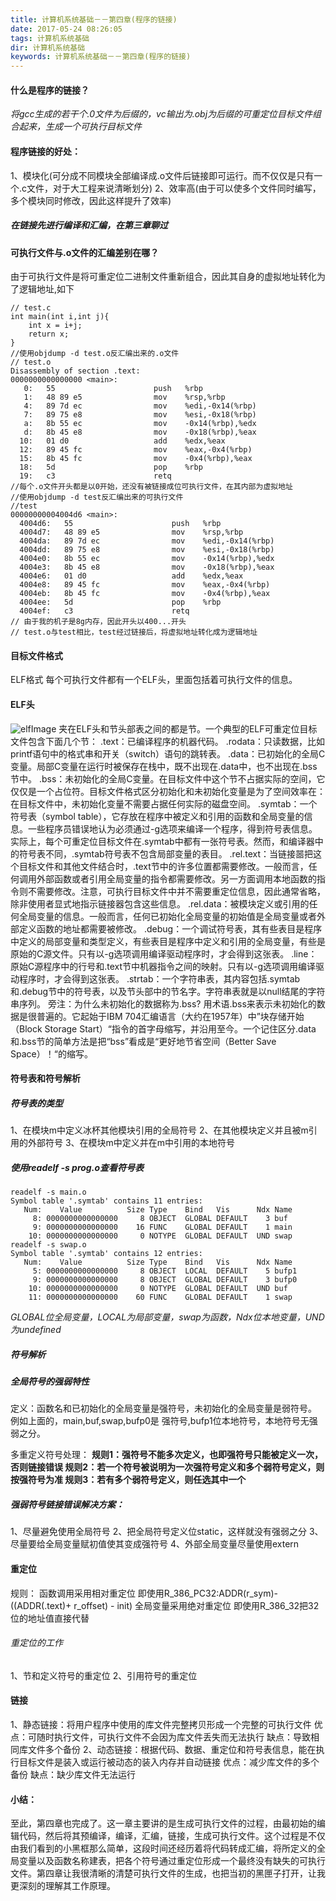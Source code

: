 ```yaml
---
title: 计算机系统基础－－第四章(程序的链接)
date: 2017-05-24 08:26:05
tags: 计算机系统基础
dir: 计算机系统基础
keywords: 计算机系统基础－－第四章(程序的链接)
---
```

#### 什么是程序的链接？
_将gcc生成的若干个.0文件为后缀的，vc输出为.obj为后缀的可重定位目标文件组合起来，生成一个可执行目标文件_
#### 程序链接的好处：
1、模块化(可分成不同模块全部编译成.o文件后链接即可运行。而不仅仅是只有一个.c文件，对于大工程来说清晰划分)
2、效率高(由于可以使多个文件同时编写，多个模块同时修改，因此这样提升了效率)
##### 在链接先进行编译和汇编，在第三章聊过

#### 可执行文件与.o文件的汇编差别在哪？
由于可执行文件是将可重定位二进制文件重新组合，因此其自身的虚拟地址转化为了逻辑地址,如下
```
// test.c
int main(int i,int j){
	int x = i+j;
	return x;
}
//使用objdump -d test.o反汇编出来的.o文件
// test.o
Disassembly of section .text:
0000000000000000 <main>:
   0:	55                   	push   %rbp       
   1:	48 89 e5             	mov    %rsp,%rbp
   4:	89 7d ec             	mov    %edi,-0x14(%rbp)
   7:	89 75 e8             	mov    %esi,-0x18(%rbp)
   a:	8b 55 ec             	mov    -0x14(%rbp),%edx
   d:	8b 45 e8             	mov    -0x18(%rbp),%eax
  10:	01 d0                	add    %edx,%eax
  12:	89 45 fc             	mov    %eax,-0x4(%rbp)
  15:	8b 45 fc             	mov    -0x4(%rbp),%eax
  18:	5d                   	pop    %rbp
  19:	c3                   	retq   
//每个.o文件开头都是以0开始，还没有被链接成位可执行文件，在其内部为虚拟地址
//使用objdump -d test反汇编出来的可执行文件
//test
00000000004004d6 <main>:
  4004d6:	55                   	push   %rbp
  4004d7:	48 89 e5             	mov    %rsp,%rbp
  4004da:	89 7d ec             	mov    %edi,-0x14(%rbp)
  4004dd:	89 75 e8             	mov    %esi,-0x18(%rbp)
  4004e0:	8b 55 ec             	mov    -0x14(%rbp),%edx
  4004e3:	8b 45 e8             	mov    -0x18(%rbp),%eax
  4004e6:	01 d0                	add    %edx,%eax
  4004e8:	89 45 fc             	mov    %eax,-0x4(%rbp)
  4004eb:	8b 45 fc             	mov    -0x4(%rbp),%eax
  4004ee:	5d                   	pop    %rbp
  4004ef:	c3                   	retq   
// 由于我的机子是8g内存，因此开头以400...开头
// test.o与test相比，test经过链接后，将虚拟地址转化成为逻辑地址
```
#### 目标文件格式
ELF格式
每个可执行文件都有一个ELF头，里面包括着可执行文件的信息。
#### ELF头
![elfImage](elfImage.jpg)
夹在ELF头和节头部表之间的都是节。一个典型的ELF可重定位目标文件包含下面几个节：
.text：已编译程序的机器代码。
.rodata：只读数据，比如printf语句中的格式串和开关（switch）语句的跳转表。
.data：已初始化的全局C变量。局部C变量在运行时被保存在栈中，既不出现在.data中，也不出现在.bss节中。
.bss：未初始化的全局C变量。在目标文件中这个节不占据实际的空间，它仅仅是一个占位符。目标文件格式区分初始化和未初始化变量是为了空间效率在：在目标文件中，未初始化变量不需要占据任何实际的磁盘空间。
.symtab：一个符号表（symbol table），它存放在程序中被定义和引用的函数和全局变量的信息。一些程序员错误地认为必须通过-g选项来编译一个程序，得到符号表信息。实际上，每个可重定位目标文件在.symtab中都有一张符号表。然而，和编译器中的符号表不同，.symtab符号表不包含局部变量的表目。
.rel.text：当链接噐把这个目标文件和其他文件结合时，.text节中的许多位置都需要修改。一般而言，任何调用外部函数或者引用全局变量的指令都需要修改。另一方面调用本地函数的指令则不需要修改。注意，可执行目标文件中并不需要重定位信息，因此通常省略，除非使用者显式地指示链接器包含这些信息。
.rel.data：被模块定义或引用的任何全局变量的信息。一般而言，任何已初始化全局变量的初始值是全局变量或者外部定义函数的地址都需要被修改。
.debug：一个调试符号表，其有些表目是程序中定义的局部变量和类型定义，有些表目是程序中定义和引用的全局变量，有些是原始的C源文件。只有以-g选项调用编译驱动程序时，才会得到这张表。
.line：原始C源程序中的行号和.text节中机器指令之间的映射。只有以-g选项调用编译驱动程序时，才会得到这张表。
.strtab：一个字符串表，其内容包括.symtab和.debug节中的符号表，以及节头部中的节名字。字符串表就是以null结尾的字符串序列。
旁注：为什么未初始化的数据称为.bss?
用术语.bss来表示未初始化的数据是很普遍的。它起始于IBM 704汇编语言（大约在1957年）中”块存储开始（Block Storage Start）“指令的首字母缩写，并沿用至今。一个记住区分.data和.bss节的简单方法是把“bss”看成是“更好地节省空间（Better Save Space）！“的缩写。
#### 符号表和符号解析
##### 符号表的类型
1、在模块m中定义冰杯其他模块引用的全局符号
2、在其他模块定义并且被m引用的外部符号
3、在模块m中定义并在m中引用的本地符号
##### 使用readelf -s prog.o查看符号表
```
readelf -s main.o
Symbol table '.symtab' contains 11 entries:
   Num:    Value          Size Type    Bind   Vis      Ndx Name
     8: 0000000000000000     8 OBJECT  GLOBAL DEFAULT    3 buf
     9: 0000000000000000    16 FUNC    GLOBAL DEFAULT    1 main
    10: 0000000000000000     0 NOTYPE  GLOBAL DEFAULT  UND swap
readelf -s swap.o
Symbol table '.symtab' contains 12 entries:
   Num:    Value          Size Type    Bind   Vis      Ndx Name
     5: 0000000000000000     8 OBJECT  LOCAL  DEFAULT    5 bufp1
     9: 0000000000000000     8 OBJECT  GLOBAL DEFAULT    3 bufp0
    10: 0000000000000000     0 NOTYPE  GLOBAL DEFAULT  UND buf
    11: 0000000000000000    60 FUNC    GLOBAL DEFAULT    1 swap
```
_GLOBAL位全局变量，LOCAL为局部变量，swap为函数，Ndx位本地变量，UND为undefined_
##### 符号解析
##### 全局符号的强弱特性
定义：函数名和已初始化的全局变量是强符号，未初始化的全局变量是弱符号。
例如上面的，main,buf,swap,bufp0是 强符号,bufp1位本地符号，本地符号无强弱之分。

多重定义符号处理：
**规则1：强符号不能多次定义，也即强符号只能被定义一次，否则链接错误
规则2：若一个符号被说明为一次强符号定义和多个弱符号定义，则按强符号为准
规则3：若有多个弱符号定义，则任选其中一个**
##### 强弱符号链接错误解决方案：
1、尽量避免使用全局符号
2、把全局符号定义位static，这样就没有强弱之分
3、尽量要给全局变量赋初值使其变成强符号
4、外部全局变量尽量使用extern
#### 重定位
规则：
函数调用采用相对重定位
即使用R_386_PC32:ADDR(r_sym)-((ADDR(.text)+ r_offset) - init)
全局变量采用绝对重定位
即使用R_386_32把32位的地址值直接代替
###### 重定位的工作
1、节和定义符号的重定位
2、引用符号的重定位
#### 链接
1、静态链接：将用户程序中使用的库文件完整拷贝形成一个完整的可执行文件
优点：可随时执行文件，可执行文件不会因为库文件丢失而无法执行
缺点：导致相同库文件多个备份
2、动态链接：根据代码、数据、重定位和符号表信息，能在执行目标文件是装入或运行被动态的装入内存并自动链接
优点：减少库文件的多个备份
缺点：缺少库文件无法运行


#### 小结：
至此，第四章也完成了。这一章主要讲的是生成可执行文件的过程，由最初始的编辑代码，然后将其预编译，编译，汇编，链接，生成可执行文件。这个过程是不仅由我们看到的小黑框那么简单，这段时间还经历着将代码转成汇编，将所定义的全局变量以及函数名称建表，把各个符号通过重定位形成一个最终没有缺失的可执行文件。第四章让我很清晰的清楚可执行文件的生成，也把当初的黑匣子打开，让我更深刻的理解其工作原理。